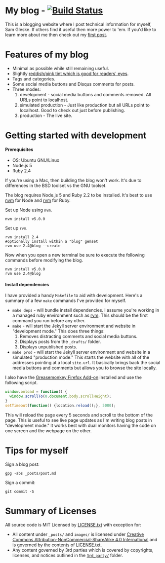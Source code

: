 # My blog - [![Build Status][stat]][ci]

This is a blogging website where I post technical information for myself, Sam
Gleske.  If others find it useful then more power to 'em.  If you'd like to
learn more about me then check out my [first post][post].

# Features of my blog

* Minimal as possible while still remaining useful.
* Slightly [reddish/pink tint which is good for readers' eyes][flux].
* Tags and categories.
* Some social media buttons and Disqus comments for posts.
* Three modes:
  1. development - social media buttons and comments removed.  All URLs point to
     localhost.
  2. simulated production - Just like production but all URLs point to
    localhost.  Good to check out just before publishing.
  3. production - The live site.

# Getting started with development

#### Prerequisites

* OS: Ubuntu GNU/Linux
* Node.js 5
* Ruby 2.4

If you're using a Mac, then building the blog won't work.  It's due to
differences in the BSD toolset vs the GNU toolset.

The blog requires Node.js 5 and Ruby 2.2 to be installed.  It's best to use
[nvm][nvm] for Node and [rvm][rvm] for Ruby.

Set up Node using `nvm`.

    nvm install v5.0.0

Set up `rvm`.

    rvm install 2.4
    #optionally install within a "blog" gemset
    rvm use 2.4@blog --create

Now when you open a new terminal be sure to execute the following commands
before modifying the blog.

    nvm install v5.0.0
    rvm use 2.4@blog

#### Install dependencies

I have provided a handy `Makefile` to aid with development.  Here's a summary of
a few `make` commands I've provided for myself.

* `make deps` - will bundle install dependencies.  I assume you're working in a
  managed ruby environment such as [rvm][rvm].  This should be the first command
  you run before any other.
* `make` - will start the Jekyll server environment and website in "development
  mode."  This does three things:
  1. Removes distracting comments and social media buttons.
  2. Displays posts from the `_drafts/` folder.
  3. Displays unpublished posts.
* `make prod` - will start the Jekyll server environment and website in a
  simulated "production mode."  This starts the website with all of the
  addresses pointing at a local `site.url`.  It basically brings back the social
  media buttons and comments but allows you to browse the site locally.

I also have the [Greasemonkey Firefox Add-on][ff-gm] installed and use the
following script.

```javascript
window.onload = function() {
  window.scrollTo(0,document.body.scrollHeight);
}
setTimeout(function() {location.reload();}, 5000);
```

This will reload the page every 5 seconds and scroll to the bottom of the page.
This is useful to see live page updates as I'm writing blog posts in
"development mode."  It works best with dual monitors having the code on one
screen and the webpage on the other.

# Tips for myself

Sign a blog post:

    gpg -abs _posts/post.md

Sign a commit:

    git commit -S

# Summary of Licenses

All source code is MIT Licensed by [LICENSE.txt](LICENSE.txt) with exception
for:

* All content under `_posts/` and `images/` is licensed under [Creative Commons
  Attribution-NonCommercial-ShareAlike 4.0 International][cc] and is governed by
  the contents of [LICENSE.txt](LICENSE.txt).
* Any content governed by 3rd parties which is covered by copyrights, licenses,
  and notices outlined in the [`3rd_party/`](3rd_party) folder.

[cc]: https://creativecommons.org/licenses/by-nc-sa/4.0/
[ci]: https://travis-ci.org/samrocketman/blog
[ff-gm]: https://addons.mozilla.org/en-us/firefox/addon/greasemonkey/
[flux]: https://justgetflux.com/research.html
[nvm]: https://github.com/creationix/nvm
[post]: http://sam.gleske.net/blog/slice-of-life/2015/10/22/intro.html
[rvm]: https://rvm.io/
[stat]: https://travis-ci.org/samrocketman/blog.svg?branch=gh-pages
